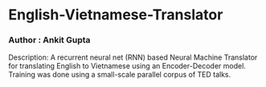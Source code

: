 # English-Vietnamese-Translator

### Author : Ankit Gupta

Description: A recurrent neural net (RNN) based Neural Machine Translator for translating English to Vietnamese using an Encoder-Decoder model. Training was done using a small-scale parallel corpus of TED talks.

